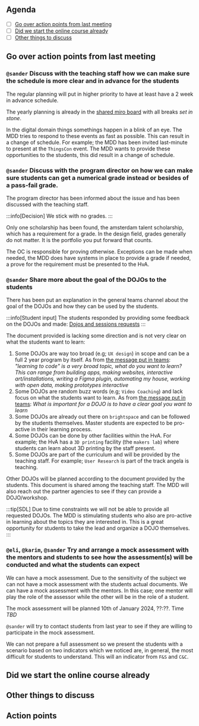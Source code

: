 ## Agenda

- [ ] [Go over action points from last meeting](#go-over-action-points-from-last-meeting)
- [ ] [Did we start the online course already](#did-we-start-the-online-course-already)
- [ ] [Other things to discuss](#other-things-to-discuss)

## Go over action points from last meeting

### `@sander` Discuss with the teaching staff how we can make sure the schedule is more clear and in advance for the students

The regular planning will put in higher priority to have at least have a 2 week in advance schedule.

The yearly planning is already in the [shared miro board](https://miro.com/app/board/uXjVNbkoBnM=/?share_link_id=985969723051) with all breaks _set in stone_.

In the digital domain things somethings happen in a blink of an eye. The MDD tries to respond to these events as fast as possible. This can result in a change of schedule. For example; the MDD has been invited last-minute to present at the `ThingsCon` event. The MDD wants to provide these opportunities to the students, this did result in a change of schedule.

### `@sander` Discuss with the program director on how we can make sure students can get a numerical grade instead or besides of a pass-fail grade.

The program director has been informed about the issue and has been discussed with the teaching staff.

:::info[Decision]
We stick with no grades.
:::

Only one scholarship has been found, the amsterdam talent scholarship, which has a requirement for a grade. In the design field, grades generally do not matter. It is the portfolio you put forward that counts.

The OC is responsible for proving otherwise. Exceptions can be made when needed, the MDD does have systems in place to provide a grade if needed, a prove for the requirement must be presented to the HvA.

### `@sander` Share more about the goal of the DOJOs to the students

There has been put an explanation in the general teams channel about the goal of the DOJOs and how they can be used by the students.

:::info[Student input]
The students responded by providing some feedback on the DOJOs and made: [Dojos and sessions requests](/files/Dojos-and-sessions-requests.pdf)
:::

The document provided is lacking some direction and is not very clear on what the students want to learn:

1. Some DOJOs are way too broad (e.g; `UX design`) in scope and can be a full 2 year program by itself. As from [the message put in teams](https://teams.microsoft.com/l/message/19:c58e9d113ba04ac7af814d0903cabdd3@thread.tacv2/1700142722015?tenantId=0907bb1e-21fc-476f-8843-02d09ceb59a7&groupId=f73b6c16-790e-40cf-ae49-8046992a78cc&parentMessageId=1700142722015&teamName=Master%20Digital%20Design&channelName=2023-2024%20Students&createdTime=1700142722015): _"learning to code" is a very broad topic, what do you want to learn? This can range from building apps, making websites, interactive art/installations, writing a Figma plugin, automating my house, working with open data, making prototypes interactive_
1. Some DOJOs are random buzz words (e.g; `Video Coaching`) and lack focus on what the students want to learn. As from [the message put in teams](https://teams.microsoft.com/l/message/19:c58e9d113ba04ac7af814d0903cabdd3@thread.tacv2/1700142722015?tenantId=0907bb1e-21fc-476f-8843-02d09ceb59a7&groupId=f73b6c16-790e-40cf-ae49-8046992a78cc&parentMessageId=1700142722015&teamName=Master%20Digital%20Design&channelName=2023-2024%20Students&createdTime=1700142722015): _What is important for a DOJO is to have a clear goal you want to learn_
1. Some DOJOs are already out there on `brightspace` and can be followed by the students themselves. Master students are expected to be pro-active in their learning process.
1. Some DOJOs can be done by other facilities within the HvA. For example; the HvA has a `3D printing` facility (the `makers lab`) where students can learn about 3D printing by the staff present.
1. Some DOJOs are part of the curriculum and will be provided by the teaching staff. For example; `User Research` is part of the track angela is teaching.

Other DOJOs will be planned according to the document provided by the students. This document is shared among the teaching staff. The MDD will also reach out the partner agencies to see if they can provide a DOJO/workshop.

:::tip[SDL]
Due to time constraints we will not be able to provide all requested DOJOs. The MDD is stimulating students who also are pro-active in learning about the topics they are interested in. This is a great opportunity for students to take the lead and organize a DOJO themselves.
:::

### `@eli`, `@karim`, `@sander` Try and arrange a mock assessment with the mentors and students to see how the assessment(s) will be conducted and what the students can expect

We can have a mock assessment. Due to the sensitivity of the subject we can not have a mock assessment with the students actual documents. We can have a mock assessment with the mentors. In this case; one mentor will play the role of the assessor while the other will be in the role of a student.

The mock assessment will be planned <time datetime="2024-01-10 ??:??">10th of January 2024, ??:??</time>. Time _TBD_

`@sander` will try to contact students from last year to see if they are willing to participate in the mock assessment.

We can not prepare a full assessment so we present the students with a scenario based on two indicators which we noticed are, in general, the most difficult for students to understand. This will an indicator from `F&S` and `C&C`.

## Did we start the online course already

## Other things to discuss

## Action points
